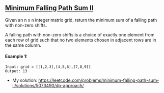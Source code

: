## [Minimum Falling Path Sum II](https://leetcode.com/problems/minimum-falling-path-sum-ii/)

Given an n x n integer matrix grid, return the minimum sum of a falling path with non-zero shifts.

A falling path with non-zero shifts is a choice of exactly one element from each row of grid such that no two elements chosen in adjacent rows are in the same column.


#### Example 1:
```
Input: grid = [[1,2,3],[4,5,6],[7,8,9]]
Output: 13
```

- My solution: https://leetcode.com/problems/minimum-falling-path-sum-ii/solutions/5073490/dp-approach/
